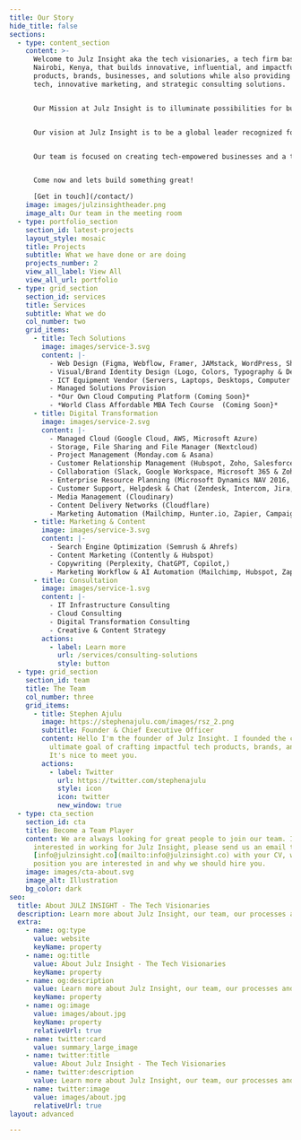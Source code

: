```yaml
---
title: Our Story
hide_title: false
sections:
  - type: content_section
    content: >-
      Welcome to Julz Insight aka the tech visionaries, a tech firm based in
      Nairobi, Kenya, that builds innovative, influential, and impactful
      products, brands, businesses, and solutions while also providing cutting-edge
      tech, innovative marketing, and strategic consulting solutions. 


      Our Mission at Julz Insight is to illuminate possibilities for businesses, brands, and individuals by leveraging cutting-edge technology, innovative marketing strategies, and expert consulting services. We are dedicated to empowering our clients to unlock their fullest potential and thrive in the rapidly evolving landscape of tech and marketing, never having to worry about the best tech stack, the newest marketing platform, or whether you should go cloud or go home (on-premise).


      Our vision at Julz Insight is to be a global leader recognized for our innovative spirit, unwavering commitment to our craft, and the transformative impact we bring to the world. We aspire to shape the future with our innovations and our solutions in a world where possibilities are limitless.


      Our team is focused on creating tech-empowered businesses and a tech-empowered future. We work closely with our clients to understand their needs, wants, and challenges, and we use our expertise in technology and marketing to help you thrive. We cover and understand all facets of technology, such as cloud computing, IoT, AI, design, automation, data, blockchain, cybersecurity, and more.


      Come now and lets build something great!

      [Get in touch](/contact/)
    image: images/julzinsightheader.png
    image_alt: Our team in the meeting room
  - type: portfolio_section
    section_id: latest-projects
    layout_style: mosaic
    title: Projects
    subtitle: What we have done or are doing
    projects_number: 2
    view_all_label: View All
    view_all_url: portfolio
  - type: grid_section
    section_id: services
    title: Services
    subtitle: What we do
    col_number: two
    grid_items:
      - title: Tech Solutions
        image: images/service-3.svg
        content: |-
          - Web Design (Figma, Webflow, Framer, JAMstack, WordPress, Shopify & Ghost)
          - Visual/Brand Identity Design (Logo, Colors, Typography & Design System)
          - ICT Equipment Vendor (Servers, Laptops, Desktops, Computer Accessories & Smartphones)
          - Managed Solutions Provision
          - *Our Own Cloud Computing Platform (Coming Soon}*
          - *World Class Affordable MBA Tech Course  (Coming Soon}*
      - title: Digital Transformation
        image: images/service-2.svg
        content: |-
          - Managed Cloud (Google Cloud, AWS, Microsoft Azure)
          - Storage, File Sharing and File Manager (Nextcloud)
          - Project Management (Monday.com & Asana)
          - Customer Relationship Management (Hubspot, Zoho, Salesforce & Odoo)
          - Collaboration (Slack, Google Workspace, Microsoft 365 & Zoho)
          - Enterprise Resource Planning (Microsoft Dynamics NAV 2016, SAP & Odoo)
          - Customer Support, Helpdesk & Chat (Zendesk, Intercom, Jira, Tiledesk, Tidio & Freshdesk)
          - Media Management (Cloudinary)
          - Content Delivery Networks (Cloudflare)
          - Marketing Automation (Mailchimp, Hunter.io, Zapier, Campaigner & Hubspot)
      - title: Marketing & Content
        image: images/service-3.svg
        content: |-
          - Search Engine Optimization (Semrush & Ahrefs)
          - Content Marketing (Contently & Hubspot)
          - Copywriting (Perplexity, ChatGPT, Copilot,)
          - Marketing Workflow & AI Automation (Mailchimp, Hubspot, Zapier, Buffer, Web Analytics, Tidio & ManyChat)
      - title: Consultation
        image: images/service-1.svg
        content: |-
          - IT Infrastructure Consulting
          - Cloud Consulting
          - Digital Transformation Consulting
          - Creative & Content Strategy
        actions:
          - label: Learn more
            url: /services/consulting-solutions
            style: button
  - type: grid_section
    section_id: team
    title: The Team
    col_number: three
    grid_items:
      - title: Stephen Ajulu
        image: https://stephenajulu.com/images/rsz_2.png
        subtitle: Founder & Chief Executive Officer
        content: Hello I'm the founder of Julz Insight. I founded the company with the
          ultimate goal of crafting impactful tech products, brands, and solutions.
          It's nice to meet you.
        actions:
          - label: Twitter
            url: https://twitter.com/stephenajulu
            style: icon
            icon: twitter
            new_window: true
  - type: cta_section
    section_id: cta
    title: Become a Team Player
    content: We are always looking for great people to join our team. If you are
      interested in working for Julz Insight, please send us an email to
      [info@julzinsight.co](mailto:info@julzinsight.co) with your CV, which
      position you are interested in and why we should hire you.
    image: images/cta-about.svg
    image_alt: Illustration
    bg_color: dark
seo:
  title: About JULZ INSIGHT - The Tech Visionaries
  description: Learn more about Julz Insight, our team, our processes and more
  extra:
    - name: og:type
      value: website
      keyName: property
    - name: og:title
      value: About Julz Insight - The Tech Visionaries
      keyName: property
    - name: og:description
      value: Learn more about Julz Insight, our team, our processes and more
      keyName: property
    - name: og:image
      value: images/about.jpg
      keyName: property
      relativeUrl: true
    - name: twitter:card
      value: summary_large_image
    - name: twitter:title
      value: About Julz Insight - The Tech Visionaries
    - name: twitter:description
      value: Learn more about Julz Insight, our team, our processes and more
    - name: twitter:image
      value: images/about.jpg
      relativeUrl: true
layout: advanced

---
```

